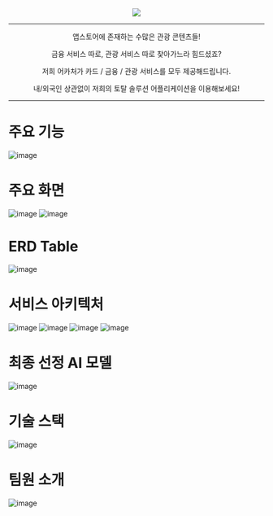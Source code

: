 <div align="center">
  <img src="https://github.com/user-attachments/assets/1f0d99da-9efb-4190-b30b-4f76de80a7f3">
</div>
<hr>
<p align="center">
  앱스토어에 존재하는 수많은 관광 콘텐츠들!
</p>
<p align="center">
  금융 서비스 따로, 관광 서비스 따로 찾아가느라 힘드셨죠?
</p>
<p align="center">
  저희 어카처가 카드 / 금융 / 관광 서비스를 모두 제공해드립니다.
</p>
<p align="center">
  내/외국인 상관없이 저희의 토탈 솔루션 어플리케이션을 이용해보세요!
</p>
<hr>

# 주요 기능
![image](https://github.com/user-attachments/assets/9073fd3a-e712-48c9-8a0a-7ac6d982f698)

# 주요 화면
![image](https://github.com/user-attachments/assets/878aad6f-14bd-4ddc-bfe7-f56297ff7d9a)
![image](https://github.com/user-attachments/assets/51b85ab2-cf03-4d94-a241-eb5dfb80268b)

# ERD Table
![image](https://github.com/user-attachments/assets/2a96e9a8-6d1d-4fe1-a63e-19a4b87cdc2b)

# 서비스 아키텍처
![image](https://github.com/user-attachments/assets/439c92af-e5dd-48f7-9516-e82ca64fcde7)
![image](https://github.com/user-attachments/assets/f5ce4dd0-0071-4fe8-a50c-28094d97d077)
![image](https://github.com/user-attachments/assets/fa774163-4e1f-4239-902f-95ce02cd8a64)
![image](https://github.com/user-attachments/assets/212fd399-c7af-43f1-bbb9-c1881fe8ff18)


# 최종 선정 AI 모델
![image](https://github.com/user-attachments/assets/4d8adae3-4656-4c6a-9944-44230a3551f6)

# 기술 스택
![image](https://github.com/user-attachments/assets/1776639a-30d2-4d32-81a8-bc90c34bb2cc)

# 팀원 소개
![image](https://github.com/user-attachments/assets/aaaa4f8e-5ebd-4542-82bb-b288efd0d3aa)


